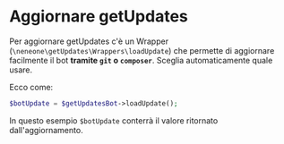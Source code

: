 # Aggiornare getUpdates

Per aggiornare getUpdates c'è un Wrapper (`\neneone\getUpdates\Wrappers\loadUpdate`) che permette di aggiornare facilmente il bot **tramite `git` o `composer`**. Sceglia automaticamente quale usare.

Ecco come:

```php
$botUpdate = $getUpdatesBot->loadUpdate();
```

In questo esempio `$botUpdate` conterrà il valore ritornato dall'aggiornamento.
